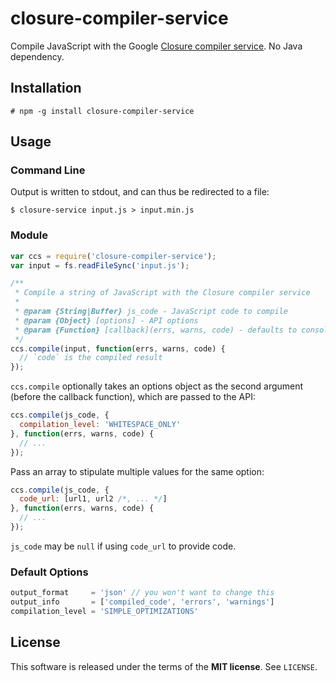 closure-compiler-service
========================
Compile JavaScript with the Google
[Closure compiler service](https://developers.google.com/closure/compiler/docs/api-ref).
No Java dependency.

Installation
------------

    # npm -g install closure-compiler-service

Usage
-----

### Command Line

Output is written to stdout, and can thus be redirected to a file:

    $ closure-service input.js > input.min.js

### Module

```javascript
var ccs = require('closure-compiler-service');
var input = fs.readFileSync('input.js');

/**
 * Compile a string of JavaScript with the Closure compiler service
 *
 * @param {String|Buffer} js_code - JavaScript code to compile
 * @param {Object} [options] - API options
 * @param {Function} [callback](errs, warns, code) - defaults to console output
 */
ccs.compile(input, function(errs, warns, code) {
  // `code` is the compiled result
});
```

`ccs.compile` optionally takes an options object as the second argument (before
the callback function), which are passed to the API:

```javascript
ccs.compile(js_code, {
  compilation_level: 'WHITESPACE_ONLY'
}, function(errs, warns, code) {
  // ...
});
```

Pass an array to stipulate multiple values for the same option:

```javascript
ccs.compile(js_code, {
  code_url: [url1, url2 /*, ... */]
}, function(errs, warns, code) {
  // ...
});
```

`js_code` may be `null` if using `code_url` to provide code.

### Default Options

```javascript
output_format     = 'json' // you won't want to change this
output_info       = ['compiled_code', 'errors', 'warnings']
compilation_level = 'SIMPLE_OPTIMIZATIONS'
```

License
-------
This software is released under the terms of the **MIT license**. See `LICENSE`.
